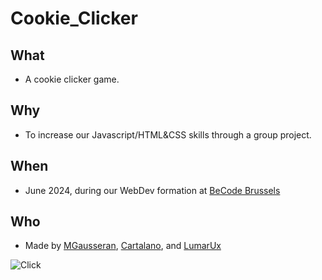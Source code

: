 # Cookie_Clicker

## What 

- A cookie clicker game.
  
## Why 

- To increase our Javascript/HTML&CSS skills through a group project.

## When

- June 2024, during our WebDev formation at [BeCode Brussels](https://becode.org/)

## Who

- Made by [MGausseran](https://github.com/MGausseran), [Cartalano](https://github.com/cartalano), and [LumarUx](https://github.com/Lumar-ux)

![Click](https://a0.anyrgb.com/pngimg/1632/50/mouse-pointer-point-and-click-bitmap-cursor-pointer-computer-mouse-tap-icon-design-arrow-trademark.png)
